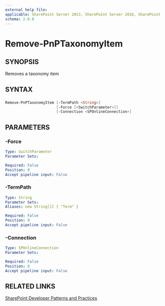 ```yaml
---
external help file:
applicable: SharePoint Server 2013, SharePoint Server 2016, SharePoint Online
schema: 2.0.0
---
```

# Remove-PnPTaxonomyItem

## SYNOPSIS
Removes a taxonomy item

## SYNTAX 

### 
```powershell
Remove-PnPTaxonomyItem [-TermPath <String>]
                       [-Force [<SwitchParameter>]]
                       [-Connection <SPOnlineConnection>]
```

## PARAMETERS

### -Force


```yaml
Type: SwitchParameter
Parameter Sets: 

Required: False
Position: 0
Accept pipeline input: False
```

### -TermPath


```yaml
Type: String
Parameter Sets: 
Aliases: new String[1] { "Term" }

Required: False
Position: 0
Accept pipeline input: False
```

### -Connection


```yaml
Type: SPOnlineConnection
Parameter Sets: 

Required: False
Position: 0
Accept pipeline input: False
```

## RELATED LINKS

[SharePoint Developer Patterns and Practices](http://aka.ms/sppnp)